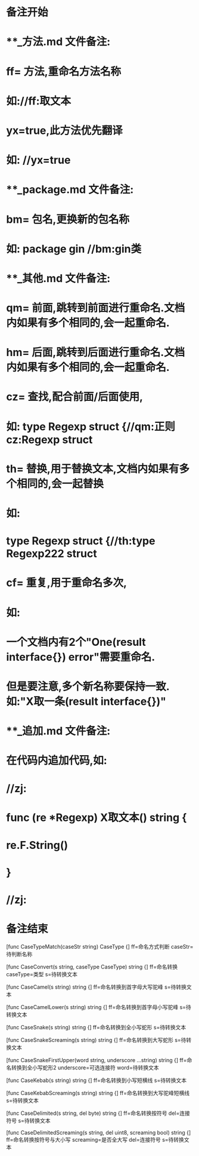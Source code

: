 # 备注开始
# **_方法.md 文件备注:
# ff= 方法,重命名方法名称
# 如://ff:取文本
#
# yx=true,此方法优先翻译
# 如: //yx=true


# **_package.md 文件备注:
# bm= 包名,更换新的包名称 
# 如: package gin //bm:gin类


# **_其他.md 文件备注:
# qm= 前面,跳转到前面进行重命名.文档内如果有多个相同的,会一起重命名.
# hm= 后面,跳转到后面进行重命名.文档内如果有多个相同的,会一起重命名.
# cz= 查找,配合前面/后面使用,
# 如: type Regexp struct {//qm:正则 cz:Regexp struct
#
# th= 替换,用于替换文本,文档内如果有多个相同的,会一起替换
# 如:
# type Regexp struct {//th:type Regexp222 struct
#
# cf= 重复,用于重命名多次,
# 如: 
# 一个文档内有2个"One(result interface{}) error"需要重命名.
# 但是要注意,多个新名称要保持一致. 如:"X取一条(result interface{})"


# **_追加.md 文件备注:
# 在代码内追加代码,如:
# //zj:
# func (re *Regexp) X取文本() string { 
#    re.F.String()
# }
# //zj:
# 备注结束

[func CaseTypeMatch(caseStr string) CaseType {]
ff=命名方式判断
caseStr=待判断名称

[func CaseConvert(s string, caseType CaseType) string {]
ff=命名转换
caseType=类型
s=待转换文本

[func CaseCamel(s string) string {]
ff=命名转换到首字母大写驼峰
s=待转换文本

[func CaseCamelLower(s string) string {]
ff=命名转换到首字母小写驼峰
s=待转换文本

[func CaseSnake(s string) string {]
ff=命名转换到全小写蛇形
s=待转换文本

[func CaseSnakeScreaming(s string) string {]
ff=命名转换到大写蛇形
s=待转换文本

[func CaseSnakeFirstUpper(word string, underscore ...string) string {]
ff=命名转换到全小写蛇形2
underscore=可选连接符
word=待转换文本

[func CaseKebab(s string) string {]
ff=命名转换到小写短横线
s=待转换文本

[func CaseKebabScreaming(s string) string {]
ff=命名转换到大写驼峰短横线
s=待转换文本

[func CaseDelimited(s string, del byte) string {]
ff=命名转换按符号
del=连接符号
s=待转换文本

[func CaseDelimitedScreaming(s string, del uint8, screaming bool) string {]
ff=命名转换按符号与大小写
screaming=是否全大写
del=连接符号
s=待转换文本
